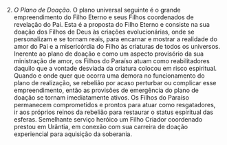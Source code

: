 2. *O Plano de Doação*. O plano universal seguinte é o grande empreendimento do Filho Eterno e seus Filhos coordenados de revelação do Pai.  Esta é a proposta do Filho Eterno e consiste na sua doação dos Filhos de Deus às criações evolucionárias, onde se personalizam e se tornam reais, para encarnar e mostrar a realidade do amor do Pai e a misericórdia do Filho às criaturas de todos os universos. Inerente ao plano de doação e como um aspecto provisório da sua ministração de amor, os Filhos do Paraíso atuam como reabilitadores daquilo que a vontade desviada da criatura colocou em risco espiritual. Quando e onde quer que ocorra uma demora no funcionamento do plano de realização, se rebelião por acaso perturbar ou complicar esse empreendimento, então as provisões de emergência do plano de doação se tornam imediatamente ativos. Os Filhos do Paraíso permanecem comprometidos e prontos para atuar como resgatadores, ir aos próprios reinos da rebelião para restaurar o status espiritual das esferas. Semelhante serviço heróico um Filho Criador coordenado prestou em Urântia, em conexão com sua carreira de doação experiencial para aquisição da soberania.